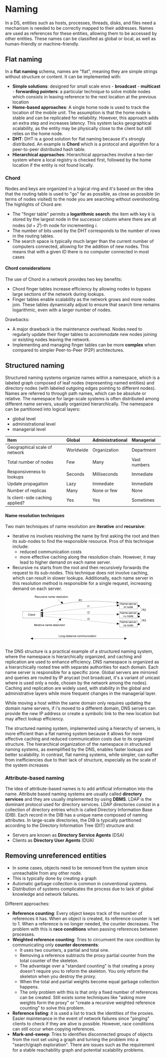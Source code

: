 # Naming

In a DS, entities such as hosts, processes, threads, disks, and files need a mechanism is needed to be correctly mapped to their addresses. Names are used as references for these entities, allowing them to be accessed by other entities. These names can be classified as global or local, as well as human-friendly or machine-friendly.
## Flat naming 

In a **flat naming** schema, names are "flat", meaning they are simple strings without structure or content.
It can be implemented with: 

- **Simple solutions**: designed for small scale envs
		- **broadcast**
		- **multicast**
		- **forwarding pointers**: a particular technique to solve mobile nodes which consists in leaving reference to the next location at the previous location
- **Home-based approaches**: A single home node is used to track the location of the mobile unit. The assumption is that the home node is stable and can be replicated for reliability. However, this approach adds an extra step and increases latency. This system lacks geographical scalability, as the entity may be physically close to the client but still relies on the home node.
- **DHT**: DHT is a good solution for flat naming because it's strongly distributed. An example is **Chord** which is a protocol and algorithm for a peer-to-peer distributed hash table.
- **Hierarchical approaches**: Hierarchical approaches involve a two-tier system where a local registry is checked first, followed by the home location if the entity is not found locally.

### Chord 

Nodes and keys are organized in a logical ring and it's based on the idea that the routing table is used to "go" far as possible, as close as possible (in terms of nodes visited) to the node you are searching without overshooting. The highlights of Chord are:

- The "finger table" permits a **logarithmic search**: the item with key $k$ is stored by the largest node in the successor column where there are all nodes $(id + 2^i)$-th node for incrementing $i$. 
- The number of bits used by the DHT corresponds to the number of rows in the routing tables.
- The search space is typically much larger than the current number of computers connected, allowing for the addition of new nodes. This means that with a given ID there is no computer connected in most cases 

#### Chord considerations

The use of Chord in a network provides two key benefits: 

- Chord finger tables increase efficiency by allowing nodes to bypass large sections of the network during lookups. 
- Finger tables enable scalability as the network grows and more nodes join. These tables dynamically adjust to ensure that search time remains logarithmic, even with a larger number of nodes.

Drawbacks:

- A major drawback is the maintenance overhead. Nodes need to regularly update their finger tables to accommodate new nodes joining or existing nodes leaving the network. 
- Implementing and managing finger tables can be more **complex** when compared to simpler Peer-to-Peer (P2P) architectures.

## Structured naming

Structured naming systems organize names within a namespace, which is a labeled graph composed of leaf nodes (representing named entities) and directory nodes (with labeled outgoing edges pointing to different nodes). Names are referred to through path names, which can be absolute or relative. The namespace for large-scale systems is often distributed among different name servers, usually organized hierarchically.
The namespace can be partitioned into logical layers: 

- global level 
- administrational level 
- managerial level


| Item | Global | Administrational | Managerial |
| :--- | :--- | :--- | :--- |
| Geographical scale of network | Worldwide | Organization | Department |
| Total number of nodes | Few | Many | Vast numbers |
| Responsiveness to lookups | Seconds | Milliseconds | Immediate |
| Update propagation | Lazy | Immediate | Immediate |
| Number of replicas | Many | None or few | None |
| Is client-side caching applied? | Yes | Yes | Sometimes |


#### Name resolution techniques 

Two main techniques of name resolution are **iterative** and **recursive**:

- Iterative ns involves resolving the name by first asking the root and then its sub-nodes to find the responsible resource. Pros of this technique include:
	- reduced communication costs
	- more effective caching along the resolution chain. 
	However, it may lead to higher demand on each name server.
- Recursive ns starts from the root and then recursively forwards the request to its sub-nodes. This technique does not involve caching, which can result in slower lookups. Additionally, each name server in this resolution method is responsible for a single request, increasing demand on each server.


![](images/75f6caf8c6f664b4d62ea66e14ac8365.png)


The DNS structure is a practical example of a structured naming system, where the namespace is hierarchically organized, and caching and replication are used to enhance efficiency.
DNS namespace is organized as a hierarchically rooted tree with separate authorities for each domain.
Each name server is responsible for a specific zone. Global servers are mirrored and queries are routed by IP anycast (not broadcast, it's a variant of unicast where is used only a node, chosen by the network among the nodes).
Caching and replication are widely used, with stability in the global and administrative layers while more frequent changes in the managerial layer.

While moving a host within the same domain only requires updating the domain name servers, if i's moved to a different domain, DNS servers can provide the new IP address or create a symbolic link to the new location but may affect lookup efficiency.


The structured naming system, implemented using a hierarchy of servers, is more efficient than a flat naming system because it allows for more effective caching and reduced communication costs due to its organized structure. The hierarchical organization of the namespace in structured naming systems, as exemplified by the DNS, enables faster lookups and better scalability. In contrast, flat naming systems, while simpler, can suffer from inefficiencies due to their lack of structure, especially as the scale of the system increases


### Attribute-based naming

The idea of attribute-based names is to add artificial information into the name. Attribute based naming systems are usually called **directory services** and they are usually implemented by using **DBMS**. 
LDAP is the dominant protocol used for directory services. LDAP directories consist in a collection of directory entries which is called Directory Information Base (DIB). 
Each record in the DIB has a unique name composed of naming attributes. 
In large-scale directories, the DIB is typically partitioned according to the Directory Information Tree (DIT) structure and: 

- Servers are known as **Directory Service Agents** (DSA)
- Clients as **Directory User Agents** (DUA)

## Removing unreferenced entities

- In some cases, objects need to be removed from the system since unreachable from any other node.
- This is typically done by creating a graph
- Automatic garbage collection is common in conventional systems.
- Distribution of systems complicates the process due to lack of global knowledge and network failures.


Different approaches: 

- **Reference counting**: Every object keeps track of the number of references it has. When an object is created, its reference counter is set to 1. When a reference is no longer needed, the counter decreases. The problem with this is **race conditions** when passing references between processes.
- **Weighted reference counting**: Tries to circumvent the race condition by communicating only **counter decrements**: 
	- It uses two counters, a partial and total one.
	- Removing a reference subtracts the proxy partial counter from the total counter of the skeleton. 
	- The advantage over a "standard counting" is that creating a proxy doesn't require you to reform the skeleton. You only reform the skeleton when you destroy the proxy. 
	- When the total and partial weights become equal garbage collection happens. 
	- The only problem with this is that only a fixed number of references can be created. Still exists some techniques like "asking more weights form the proxy" or "create a recursive weighted reference counting" to solve this problem.
- **Reference listing**: it is used a list to track the identities of the proxies. Easier maintenance in the event of network failures since "pinging" clients to check if they are alive is possible. However, race conditions can still occur when copying references.
- **Mark-and-sweep**: Tries to identifies disconnected groups of objects from the root set using a graph and turning the problem into a "search/graph exploration". There are issues such as the requirement for a stable reachability graph and potential scalability problems.
